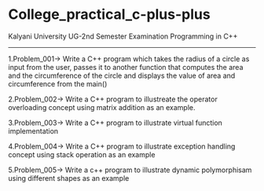 # College_practical_c-plus-plus
Kalyani University
UG-2nd Semester Examination 
Programming in C++


-----------------------------------------------------------------------------------
1.Problem_001-> Write a C++ program which takes the radius of a circle as input from the user,
passes it to another function that computes the area and the circumference of the
circle and displays the value of area and circumference from the main()

2.Problem_002-> Write a C++ program to illustreate the operator overloading concept using matrix addition
as an example.

3.Problem_003-> Write a C++ program to illustrate virtual function implementation

4.Problem_004-> Write a C++ program to illustrate exception handling concept using stack operation 
as an example

5.Problem_005-> Write a c++ program to illustrate dynamic polymorphisam using different
shapes as an example
